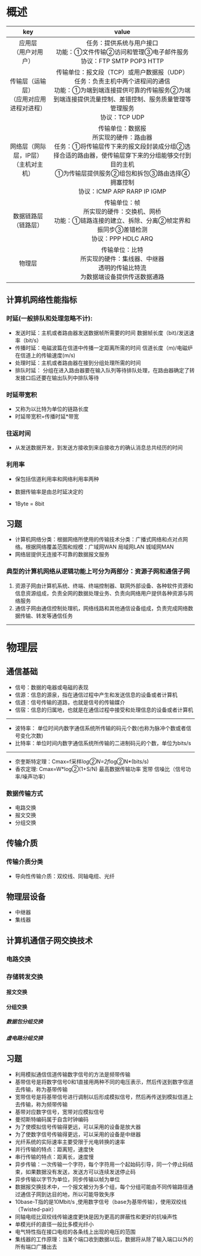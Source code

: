 # 概述
| key | value | 
| :----:| :----:| 
| 应用层 <br>（用户对用户） | 任务：提供系统与用户接口<br>功能：①文件传输②访问和管理③电子邮件服务 <br>协议：FTP SMTP POP3 HTTP| 
| 传输层（运输层）<br>（应用对应用 进程对进程） | 传输单位：报文段（TCP）或用户数据报（UDP）<br>任务：负责主机中两个进程间的通信<br>功能：①为端到端连接提供可靠的传输服务②为端到端连接提供流量控制、差错控制、服务质量管理等管理服务<br>协议：TCP UDP |
| 网络层（网际层，IP层）<br>（主机对主机） | 传输单位：数据报 <br>所实现的硬件：路由器<br>任务：①将传输层传下来的报文段封装成分组②选择合适的路由器，使传输层穿下来的分组能够交付到目的主机<br>①为传输层提供服务②组包和拆包③路由选择④拥塞控制 <br>协议：ICMP ARP RARP IP IGMP  |
| 数据链路层（链路层） | 传输单位：帧<br>所实现的硬件：交换机、网桥<br> 功能：①链路连接的建立、拆除、分离②帧定界和振同步③差错检测 <br>协议：PPP HDLC ARQ  | 
| 物理层 | 传输单位：比特<br>所实现的硬件：集线器、中继器<br>透明的传输比特流<br>为数据端设备提供传送数据通路 |






## 计算机网络性能指标
### 时延(一般排队和处理忽略不计):
- 发送时延：主机或者路由器发送数据帧所需要的时间    数据帧长度（bit)/发送速率（bit/s）
- 传播时延：电磁波篇在信道中传播一定距离所需的时间   信道长度（m)/电磁炉在信道上的传输速度(m/s)
- 处理时延：主机或者路由器在接到分组处理所需的时间
- 排队时延： 分组在进入路由器要在输入队列等待排队处理，在路由器确定了转发接口后还要在输出队列中排队等待
### 时延带宽积
- 又称为以比特为单位的链路长度
- 时延带宽积=传播时延*带宽
### 往返时间
- 从发送数据开发，到发送方接收到来自接收方的确认消息总共经历的时间
### 利用率
- 保包括信道利用率和网络利用率两种

- 数据传输率是由总时延决定的

- 1Byte = 8bit

## 习题
- 计算机网络分类：根据网络所使用的传输技术分类：广播式网络和点对点网络。根据网络覆盖范围和规模：广域网WAN 局域网LAN 城域网MAN
- 网络层提供无连接不可靠的数据报文服务

### 典型的计算机网络从逻辑功能上可分为两部分：资源子网和通信子网
1. 资源子网由计算机系统、终端、终端控制器、联网外部设备、各种软件资源和信息资源组成，负责全网的数据处理业务、负责向网络用户提供各种资源与网络服务
2. 通信子网由通信控制处理机，网络线路和其他通信设备组成，负责完成网络数据传输、转发等通信任务


----------------------------------------------------------------------
# 物理层
## 通信基础
- 信号：数据的电器或电磁的表现
- 信源：信息的源泉，指在通信过程中产生和发送信息的设备或者计算机
- 信道：信号传输的道路，也就是信号的传输媒介
- 信宿：信息的归属地，也就是在通信过程中接受和处理信息的设备或者计算机
----------------------------------------------
- 波特率： 单位时间内数字通信系统所传输的码元个数(也称为脉冲个数或者信号变化次数)
- 比特率：单位时间内数字通信系统所传输的二进制码元的个数，单位为bits/s
------------------------------------
- 奈奎斯特定理：Cmax=f采样*log②N=2f*log②N*(bits/s)
- 香农定理: Cmax=W*log②(1+S/N)  最高数据传输功率     宽带    信噪比（信号功率/噪声功率）
### 数据传输方式
- 电路交换
- 报文交换
- 分组交换
## 传输介质
### 传输介质分类
- 导向性传输介质：双绞线、同轴电缆、光纤
## 物理层设备
- 中继器
- 集线器
## 计算机通信子网交换技术
### 电路交换
### 存储转发交换
#### 报文交换
#### 分组交换
##### 数据包分组交换
##### 虚电路分组交换
#### 
## 习题
- 利用模拟通信信道传输数字信号的方法是频带传输
- 基带信号是将数字信号0和1直接用两种不同的电压表示，然后传送到数字信道去传输，称为基带传输
- 宽带信号是将基带信号进行调制以后形成模拟信号，然后再传送到模拟信道上去传输，称为频带传输
- 基带对应数字信号，宽带对应模拟信号
- 曼彻斯特编码属于自含时钟编码
- 为了使模拟信号传输得更远，可以采用的设备是放大器
- 为了使数字信号传输得更远，可以采用的设备是中继器
- 光纤系统的实际速率主要受限于光电转换的速率
- 并行传输的特点：距离短，速度快
- 串行传输的特点：距离长，速度慢
- 异步传输：一次传输一个字符，每个字符用一个起始码引导，同一个停止码结束，如果数据没有发送，发送方可以连续发送停止码
- 异步传输以字节为单位，同步传输以帧为单位
- 数据报交换技术中，一个报文被分为多个组，每个分组可能由不同传输路径通过通信子网到达目的地，所以可能导致失序
- 10base-T指的是10Mbit/s ,使用数字信号（base为基带传输），使用双绞线（Twisted-pair）
- 同轴电缆比双绞线传输速度更快是因为更高的屏蔽性和更好的抗噪声性
- 单模光纤的直径一般比多模光纤小
- 电气特性指在接口电缆的各条线上出现的电压的范围
- 集线器的工作原理：当某个端口收到数据以后，数据将从除了输入端口以外的所有端口广播出去


